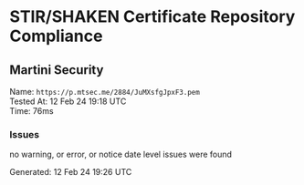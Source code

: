# STIR/SHAKEN Certificate Repository Compliance

## Martini Security

Name: `https://p.mtsec.me/2884/JuMXsfgJpxF3.pem`\
Tested At: 12 Feb 24 19:18 UTC\
Time: 76ms

### Issues

no warning, or error, or notice date level issues were found

Generated: 12 Feb 24 19:26 UTC